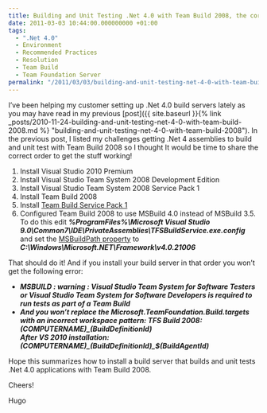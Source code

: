 ```yaml
---
title: Building and Unit Testing .Net 4.0 with Team Build 2008, the correct order
date: 2011-03-03 10:44:00.000000000 +01:00
tags:
  - ".Net 4.0"
  - Environment
  - Recommended Practices
  - Resolution
  - Team Build
  - Team Foundation Server
permalink: "/2011/03/03/building-and-unit-testing-net-4-0-with-team-build-2008-the-correct-order/"
---
```


I’ve been helping my customer setting up .Net 4.0 build servers lately as you may have read in my previous [post]({{ site.baseurl }}{% link _posts/2010-11-24-building-and-unit-testing-net-4-0-with-team-build-2008.md %} "building-and-unit-testing-net-4-0-with-team-build-2008"). In the previous post, I listed my challenges getting .Net 4 assemblies to build and unit test with Team Build 2008 so I thought It would be time to share the correct order to get the stuff working!

1. Install Visual Studio 2010 Premium
2. Install Visual Studio Team System 2008 Development Edition
3. Install Visual Studio Team System 2008 Service Pack 1
4. Install Team Build 2008
5. Install [Team Build Service Pack 1](http://www.microsoft.com/downloads/details.aspx?FamilyId=9E40A5B6-DA41-43A2-A06D-3CEE196BFE3D&displaylang=en "Team Build Service Pack 1")
6. Configured Team Build 2008 to use MSBuild 4.0 instead of MSBuild 3.5. To do this edit _**%ProgramFiles%\Microsoft Visual Studio 9.0\Common7\IDE\PrivateAssemblies\TFSBuildService.exe.config**_ and set the [MSBuildPath property](http://msdn.microsoft.com/en-us/library/aa833875.aspx) to _**C:\Windows\Microsoft.NET\Framework\v4.0.21006**_

That should do it! And if you install your build server in that order you won’t get the following error:

- _**MSBUILD : warning : Visual Studio Team System for Software Testers or Visual Studio Team System for Software Developers is required to run tests as part of a Team Build**_
- _**And you won’t replace the Microsoft.TeamFoundation.Build.targets with an incorrect workspace pattern:
  TFS Build 2008:  
  $(COMPUTERNAME)\_$(BuildDefinitionId)  
  After VS 2010 installation:  
  $(COMPUTERNAME)\_$(BuildDefinitionId)\_$(BuildAgentId)**_

Hope this summarizes how to install a build server that builds and unit tests .Net 4.0 applications with Team Build 2008.

Cheers!

Hugo
